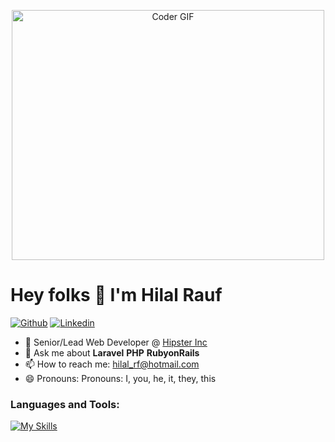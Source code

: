 <p align="center">

  <img src="https://media.giphy.com/media/SWoSkN6DxTszqIKEqv/giphy.gif" alt="Coder GIF" width="500" height="400">
  
</p>

# Hey folks 👋  I'm Hilal Rauf

<!-- Your badges
You can use the website to generate badges: https://shields.io/
-->

[![Github](https://img.shields.io/badge/-Github-000?style=flat&logo=Github&logoColor=white)](https://github.com/hilal-hipster)
[![Linkedin](https://img.shields.io/badge/-LinkedIn-blue?style=flat&logo=Linkedin&logoColor=white)](https://in.linkedin.com/in/hilal-rauf-145256125)



- 🔭 Senior/Lead Web Developer @ [Hipster Inc](https://hipster-inc.com)
- 💬 Ask me about **Laravel** **PHP** **RubyonRails**
- 📫 How to reach me: hilal_rf@hotmail.com
- 😄 Pronouns: Pronouns: I, you, he, it, they, this

<h3 align="left">Languages and Tools:</h3>

[![My Skills](https://skillicons.dev/icons?i=php,laravel,mysql,rails,aws,js,html,css,bootstrap,linux,git,github,postman,redis)](https://skillicons.dev)
